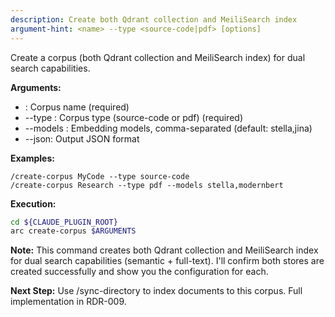 ```yaml
---
description: Create both Qdrant collection and MeiliSearch index
argument-hint: <name> --type <source-code|pdf> [options]
---
```


Create a corpus (both Qdrant collection and MeiliSearch index) for dual search capabilities.

**Arguments:**

- <name>: Corpus name (required)
- --type <type>: Corpus type (source-code or pdf) (required)
- --models <models>: Embedding models, comma-separated (default: stella,jina)
- --json: Output JSON format

**Examples:**

```text
/create-corpus MyCode --type source-code
/create-corpus Research --type pdf --models stella,modernbert
```

**Execution:**

```bash
cd ${CLAUDE_PLUGIN_ROOT}
arc create-corpus $ARGUMENTS
```

**Note:** This command creates both Qdrant collection and MeiliSearch index for
dual search capabilities (semantic + full-text). I'll confirm both stores are
created successfully and show you the configuration for each.

**Next Step:** Use /sync-directory to index documents to this corpus.
Full implementation in RDR-009.
